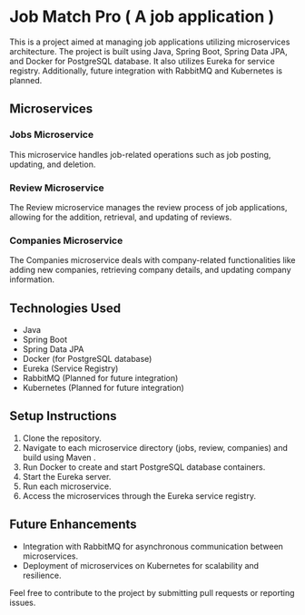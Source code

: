 # Job Match Pro ( A job application ) 

This is a project aimed at managing job applications utilizing microservices architecture. The project is built using Java, Spring Boot, Spring Data JPA, and Docker for PostgreSQL database. It also utilizes Eureka for service registry. Additionally, future integration with RabbitMQ and Kubernetes is planned.

## Microservices

### Jobs Microservice
This microservice handles job-related operations such as job posting, updating, and deletion.

### Review Microservice
The Review microservice manages the review process of job applications, allowing for the addition, retrieval, and updating of reviews.

### Companies Microservice
The Companies microservice deals with company-related functionalities like adding new companies, retrieving company details, and updating company information.

## Technologies Used
- Java
- Spring Boot
- Spring Data JPA
- Docker (for PostgreSQL database)
- Eureka (Service Registry)
- RabbitMQ (Planned for future integration)
- Kubernetes (Planned for future integration)

## Setup Instructions
1. Clone the repository.
2. Navigate to each microservice directory (jobs, review, companies) and build using Maven .
3. Run Docker to create and start PostgreSQL database containers.
4. Start the Eureka server.
5. Run each microservice.
6. Access the microservices through the Eureka service registry.

## Future Enhancements
- Integration with RabbitMQ for asynchronous communication between microservices.
- Deployment of microservices on Kubernetes for scalability and resilience.

Feel free to contribute to the project by submitting pull requests or reporting issues.



